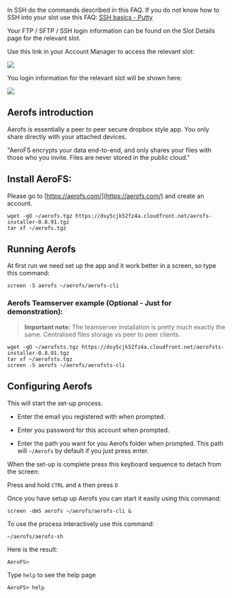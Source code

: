 
In SSH do the commands described in this FAQ. If you do not know how to SSH into your slot use this FAQ: [SSH basics - Putty](https://www.feralhosting.com/faq/view?question=12)

Your FTP / SFTP / SSH login information can be found on the Slot Details page for the relevant slot.

Use this link in your Account Manager to access the relevant slot:

![](https://raw.github.com/feralhosting/feralfilehosting/master/Feral%20Wiki/0%20Generic/slot_detail_link.png)

You login information for the relevant slot will be shown here:

![](https://raw.github.com/feralhosting/feralfilehosting/master/Feral%20Wiki/0%20Generic/slot_detail_ssh.png)

Aerofs introduction
---

Aerofs is essentially a peer to peer secure dropbox style app. You only share directly with your attached devices.

"AeroFS encrypts your data end-to-end, and only shares your files with those who you invite. Files are never stored in the public cloud."

Install AeroFS:
---

Please go to [https://aerofs.com/](https://aerofs.com/) and create an account.

~~~
wget -qO ~/aerofs.tgz https://dsy5cjk52fz4a.cloudfront.net/aerofs-installer-0.8.91.tgz
tar xf ~/aerofs.tgz
~~~

Running Aerofs
---

At first run we need set up the app and it work better in a screen, so type this command:

~~~
screen -S aerofs ~/aerofs/aerofs-cli
~~~

### Aerofs Teamserver example (Optional - Just for demonstration):

> **Important note:** The teamserver installation is pretty much exactly the same. Centralised files storage vs peer to peer clients.

~~~
wget -qO ~/aerofsts.tgz https://dsy5cjk52fz4a.cloudfront.net/aerofsts-installer-0.8.91.tgz
tar xf ~/aerofsts.tgz
screen -S aerofs ~/aerofs/aerofsts-cli
~~~

Configuring Aerofs
---

This will start the set-up process.

- Enter the email you registered with when prompted.

- Enter you password for this account when prompted.

- Enter the path you want for you Aerofs folder when prompted. This path will `~/Aerofs` by default if you just press enter.

When the set-up is complete press this keyboard sequence to detach from the screen:

Press and hold `CTRL` and `A` then press  `D`

Once you have setup up Aerofs you can start it easily using this command:

~~~
screen -dmS aerofs ~/aerofs/aerofs-cli &
~~~

To use the process interactively use this command:

~~~
~/aerofs/aerofs-sh
~~~

Here is the result:

~~~
AeroFS>
~~~

Type `help` to see the help page

~~~
AeroFS> help
~~~



